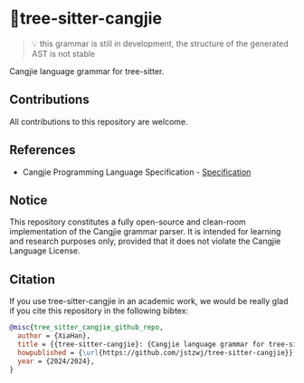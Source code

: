 # 🌴tree-sitter-cangjie

> 💡 this grammar is still in development, the structure of the generated AST is not stable

Cangjie language grammar for tree-sitter.

## Contributions
All contributions to this repository are welcome.

## References
* Cangjie Programming Language Specification - [Specification](https://developer.huawei.com/consumer/cn/doc/cangjie-guides-V5/cj-lan-spec-V5)

## Notice
This repository constitutes a fully open-source and clean-room implementation of the Cangjie grammar parser.
It is intended for learning and research purposes only, provided that it does not violate the Cangjie Language License.

## Citation
If you use tree-sitter-cangjie in an academic work, we would be really glad if you cite this repository in the following bibtex:
```bibtex
@misc{tree_sitter_cangjie_github_repo,
  author = {XiaHan},
  title = {{tree-sitter-cangjie}: {Cangjie language grammar for tree-sitter}},
  howpublished = {\url{https://github.com/jstzwj/tree-sitter-cangjie}},
  year = {2024/2024},
}
```
